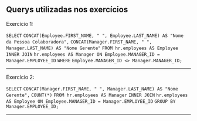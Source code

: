 <h2>Querys utilizadas nos exercícios</h2>


<p>Exercício 1:</p>

  `SELECT`
    `CONCAT(Employee.FIRST_NAME, " ", Employee.LAST_NAME) AS "Nome da Pessoa Colaboradora",`
    `CONCAT(Manager.FIRST_NAME, " ", Manager.LAST_NAME) AS "Nome Gerente"`
  `FROM hr.employees AS Employee`
  `INNER JOIN`
    `hr.employees AS Manager ON Employee.MANAGER_ID = Manager.EMPLOYEE_ID`
  `WHERE`
    `Employee.MANAGER_ID <> Manager.MANAGER_ID;`

---

<p>Exercício 2:</p>

  `SELECT`
    `CONCAT(Manager.FIRST_NAME, " ", Manager.LAST_NAME) AS "Nome Gerente",`
    `COUNT(*)`
  `FROM hr.employees AS Manager`
  `INNER JOIN`
    `hr.employees AS Employee ON Employee.MANAGER_ID = Manager.EMPLOYEE_ID`
  `GROUP BY`
    `Manager.EMPLOYEE_ID;`

---